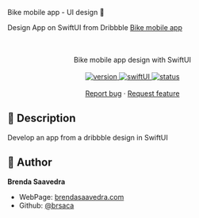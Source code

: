 Bike mobile app - UI design 👋

Design App on SwiftUI from Dribbble [Bike mobile app](https://dribbble.com/shots/20665225-Bike-app-ui-inspiration)
<p align="center">
<a href="#">
<!-- <img src="images/" align="center" width=50%> -->
</a> 
<br><br>
     Bike mobile app design with SwiftUI
    <br><br>
  <a href="#">
    <img alt="version" src="https://img.shields.io/badge/Version-v1.0-red.svg" />
  </a>
  <a href="#">
    <img alt="swiftUI" src="https://img.shields.io/badge/SwiftUI-17-blue.svg" />
  </a>
  <a href="#">
    <img alt="status" src="https://img.shields.io/badge/status-inprogress-yellow.svg" />
  </a>
  <br>
    <br>
    <a href="https://github.com/brsaca/BikeUI/issues/new">Report bug</a>
    ·
    <a href="https://github.com/brsaca/BikeUI/issues/new">Request feature</a>
</p>

## 📝 Description
Develop an app from a dribbble design in SwiftUI

## 👤 Author

**Brenda Saavedra**

- WebPage: [brendasaavedra.com](http://brendasaavedra.com)
- Github: [@brsaca](https://github.com/brsaca/)
